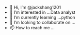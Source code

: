 - 👋 Hi, I’m @jackshang1201
- 👀 I’m interested in ...Data analyst
- 🌱 I’m currently learning ...python
- 💞️ I’m looking to collaborate on ...
- 📫 How to reach me ...

<!---
jackshang1201/jackshang1201 is a ✨ special ✨ repository because its `README.md` (this file) appears on your GitHub profile.
You can click the Preview link to take a look at your changes.
--->
